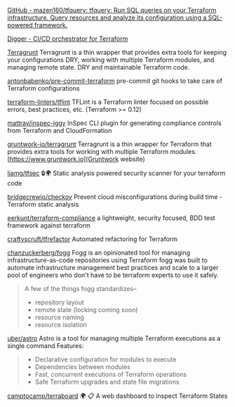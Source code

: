 
[GitHub - mazen160/tfquery: tfquery: Run SQL queries on your Terraform infrastructure. Query resources and analyze its configuration using a SQL-powered framework.](https://github.com/mazen160/tfquery)

[Digger - CI/CD orchestrator for Terraform](https://digger.dev/)

[Terragrunt](https://terragrunt.gruntwork.io/)
Terragrunt is a thin wrapper that provides extra tools for keeping your configurations DRY, working with multiple Terraform modules, and managing remote state.
DRY and maintainable Terraform code.

[antonbabenko/pre-commit-terraform](https://github.com/antonbabenko/pre-commit-terraform)
pre-commit git hooks to take care of Terraform configurations

[terraform-linters/tflint](https://github.com/terraform-linters/tflint)
TFLint is a Terraform linter focused on possible errors, best practices, etc. (Terraform >= 0.12)

[mattray/inspec-iggy](https://github.com/mattray/inspec-iggy)
InSpec CLI plugin for generating compliance controls from Terraform and CloudFormation

[gruntwork-io/terragrunt](https://github.com/gruntwork-io/terragrunt)
Terragrunt is a thin wrapper for Terraform that provides extra tools for working with multiple Terraform modules.
[https://www.gruntwork.io](Gruntwork website)

[liamg/tfsec](https://github.com/liamg/tfsec)
🔒🌍 Static analysis powered security scanner for your terraform code

[bridgecrewio/checkov](https://github.com/bridgecrewio/checkov)
Prevent cloud misconfigurations during build time - Terraform static analysis

[eerkunt/terraform-compliance](https://github.com/eerkunt/terraform-compliance)
a lightweight, security focused, BDD test framework against terraform

[craftvscruft/tfrefactor](https://github.com/craftvscruft/tfrefactor)
Automated refactoring for Terraform

[chanzuckerberg/fogg](https://github.com/chanzuckerberg/fogg)
Fogg is an opinionated tool for managing infrastructure-as-code repositories using Terraform
fogg was built to automate infrastructure management best practices and scale to a larger pool of engineers who don't have to be terraform experts to use it safely.
> A few of the things fogg standardizes–
> * repository layout
> * remote state (locking coming soon)
> * resource naming
> * resource isolation

[uber/astro](https://github.com/uber/astro)
Astro is a tool for managing multiple Terraform executions as a single command
Features:
> * Declarative configuration for modules to execute
> * Dependencies between modules
> * Fast, concurrent executions of Terraform operations
> * Safe Terraform upgrades and state file migrations

[camptocamp/terraboard](https://github.com/camptocamp/terraboard)
🌍 📋 A web dashboard to inspect Terraform States
